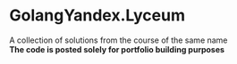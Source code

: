 # GolangYandex.Lyceum
A collection of solutions from the course of the same name  
**The code is posted solely for portfolio building purposes**
